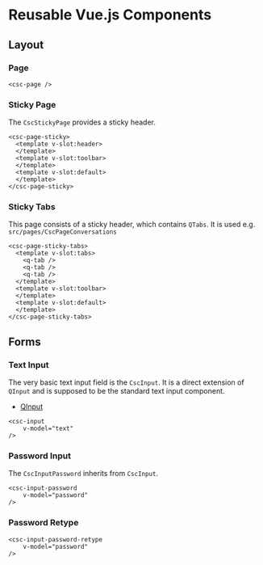 # Reusable Vue.js Components

## Layout

### Page

```vue
<csc-page />
```

### Sticky Page

The `CscStickyPage` provides a sticky header.

```vue
<csc-page-sticky>
  <template v-slot:header>
  </template>
  <template v-slot:toolbar>
  </template>
  <template v-slot:default>
  </template>
</csc-page-sticky>
```

### Sticky Tabs

This page consists of a sticky header, which contains `QTabs`.
It is used e.g. `src/pages/CscPageConversations`

```vue
<csc-page-sticky-tabs>
  <template v-slot:tabs>
    <q-tab />
    <q-tab />
    <q-tab />
  </template>
  <template v-slot:toolbar>
  </template>
  <template v-slot:default>
  </template>
</csc-page-sticky-tabs>
```

## Forms

### Text Input

The very basic text input field is the `CscInput`. It is a direct extension of `QInput`
and is supposed to be the standard text input component.

* [QInput](https://quasar.dev/vue-components/input#QInput-API)

```vue
<csc-input
    v-model="text"
/>
```

### Password Input

The `CscInputPassword` inherits from `CscInput`.

```vue
<csc-input-password
    v-model="password"
/>
```

### Password Retype

```vue
<csc-input-password-retype
    v-model="password"
/>
```
